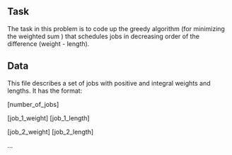 ## Task

The task in this problem is to code up the greedy algorithm  (for minimizing the weighted sum ) that schedules jobs in decreasing order of the difference (weight - length).

## Data

This file describes a set of jobs with positive and integral weights and lengths. It has the format:

[number_of_jobs]

[job_1_weight] [job_1_length]

[job_2_weight] [job_2_length]

...